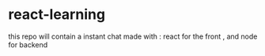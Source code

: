 # react-learning
this repo will contain a instant chat made with : react for the front , and node for backend
